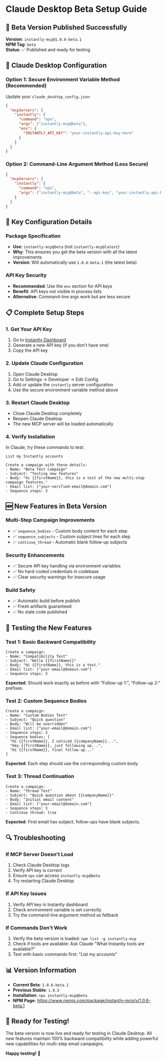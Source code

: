 # Claude Desktop Beta Setup Guide

## 🚀 **Beta Version Published Successfully**

**Version**: `instantly-mcp@1.0.6-beta.1`  
**NPM Tag**: `beta`  
**Status**: ✅ Published and ready for testing

## 🔧 **Claude Desktop Configuration**

### **Option 1: Secure Environment Variable Method (Recommended)**

Update your `claude_desktop_config.json`:

```json
{
  "mcpServers": {
    "instantly": {
      "command": "npx",
      "args": ["instantly-mcp@beta"],
      "env": {
        "INSTANTLY_API_KEY": "your-instantly-api-key-here"
      }
    }
  }
}
```

### **Option 2: Command-Line Argument Method (Less Secure)**

```json
{
  "mcpServers": {
    "instantly": {
      "command": "npx",
      "args": ["instantly-mcp@beta", "--api-key", "your-instantly-api-key-here"]
    }
  }
}
```

## 🎯 **Key Configuration Details**

### **Package Specification**
- **Use**: `instantly-mcp@beta` (not `instantly-mcp@latest`)
- **Why**: This ensures you get the beta version with all the latest improvements
- **Version**: Will automatically use `1.0.6-beta.1` (the latest beta)

### **API Key Security**
- **Recommended**: Use the `env` section for API keys
- **Benefit**: API keys not visible in process lists
- **Alternative**: Command-line args work but are less secure

## 📋 **Complete Setup Steps**

### **1. Get Your API Key**
1. Go to [Instantly Dashboard](https://app.instantly.ai/app/settings/integrations)
2. Generate a new API key (if you don't have one)
3. Copy the API key

### **2. Update Claude Configuration**
1. Open Claude Desktop
2. Go to Settings → Developer → Edit Config
3. Add or update the `instantly` server configuration
4. Use the secure environment variable method above

### **3. Restart Claude Desktop**
- Close Claude Desktop completely
- Reopen Claude Desktop
- The new MCP server will be loaded automatically

### **4. Verify Installation**
In Claude, try these commands to test:

```
List my Instantly accounts
```

```
Create a campaign with these details:
- Name: "Beta Test Campaign"
- Subject: "Testing new features"
- Body: "Hi {{firstName}}, this is a test of the new multi-step campaign features."
- Email list: ["your-verified-email@domain.com"]
- Sequence steps: 3
```

## 🆕 **New Features in Beta Version**

### **Multi-Step Campaign Improvements**
- ✅ `sequence_bodies` - Custom body content for each step
- ✅ `sequence_subjects` - Custom subject lines for each step
- ✅ `continue_thread` - Automatic blank follow-up subjects

### **Security Enhancements**
- ✅ Secure API key handling via environment variables
- ✅ No hard-coded credentials in codebase
- ✅ Clear security warnings for insecure usage

### **Build Safety**
- ✅ Automatic build before publish
- ✅ Fresh artifacts guaranteed
- ✅ No stale code published

## 🧪 **Testing the New Features**

### **Test 1: Basic Backward Compatibility**
```
Create a campaign:
- Name: "Compatibility Test"
- Subject: "Hello {{firstName}}"
- Body: "Hi {{firstName}}, this is a test."
- Email list: ["your-email@domain.com"]
- Sequence steps: 3
```
**Expected**: Should work exactly as before with "Follow-up 1:", "Follow-up 2:" prefixes.

### **Test 2: Custom Sequence Bodies**
```
Create a campaign:
- Name: "Custom Bodies Test"
- Subject: "Quick question"
- Body: "Will be overridden"
- Email list: ["your-email@domain.com"]
- Sequence steps: 3
- Sequence bodies: [
  "Hi {{firstName}}, I noticed {{companyName}}...",
  "Hey {{firstName}}, just following up...",
  "Hi {{firstName}}, final follow-up..."
]
```
**Expected**: Each step should use the corresponding custom body.

### **Test 3: Thread Continuation**
```
Create a campaign:
- Name: "Thread Test"
- Subject: "Quick question about {{companyName}}"
- Body: "Initial email content"
- Email list: ["your-email@domain.com"]
- Sequence steps: 3
- Continue thread: true
```
**Expected**: First email has subject, follow-ups have blank subjects.

## 🔍 **Troubleshooting**

### **If MCP Server Doesn't Load**
1. Check Claude Desktop logs
2. Verify API key is correct
3. Ensure `npx` can access `instantly-mcp@beta`
4. Try restarting Claude Desktop

### **If API Key Issues**
1. Verify API key in Instantly dashboard
2. Check environment variable is set correctly
3. Try the command-line argument method as fallback

### **If Commands Don't Work**
1. Verify the beta version is loaded: `npm list -g instantly-mcp`
2. Check if tools are available: Ask Claude "What Instantly tools are available?"
3. Test with basic commands first: "List my accounts"

## 📊 **Version Information**

- **Current Beta**: `1.0.6-beta.1`
- **Previous Stable**: `1.0.5`
- **Installation**: `npx instantly-mcp@beta`
- **NPM Page**: https://www.npmjs.com/package/instantly-mcp/v/1.0.6-beta.1

## 🎉 **Ready for Testing!**

The beta version is now live and ready for testing in Claude Desktop. All new features maintain 100% backward compatibility while adding powerful new capabilities for multi-step email campaigns.

**Happy testing!** 🚀

